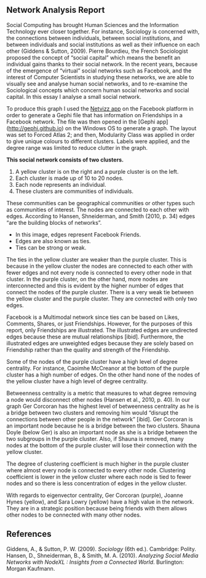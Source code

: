 Network Analysis Report
-----------------------
Social Computing has brought Human Sciences and the Information Technology ever closer together. For instance, Sociology is concerned with, the connections between individuals, between social institutions, and between individuals and social institutions as well as their influence on each other (Giddens & Sutton, 2009). Pierre Bourdieu, the French Sociologist proposed the concept of “social capital” which means the benefit an individual gains thanks to their social network. In the recent years, because of the emergence of “virtual” social networks such as Facebook, and the interest of Computer Scientists in studying these networks, we are able to visually see and analyse human social networks, and to re-examine the Sociological concepts which concern human social networks and social capital. In this essay I analyse a small social network.

To produce this graph I used the [Netvizz app](https://apps.facebook.com/netvizz/) on the Facebook platform in order to generate a Gephi file that has information on Friendships in a Facebook network. The file was then opened in the [Gephi app] (http://gephi.github.io) on the Windows OS to generate a graph. The layout was set to Forced Atlas 2; and then, Modularity Class was applied in order to give unique colours to different clusters. Labels were applied, and the degree range was limited to reduce clutter in the graph.

**This social network consists of two clusters.**
 1. A yellow cluster is on the right and a purple cluster is on the left.
 2. Each cluster is made up of 10 to 20 nodes.
 3. Each node represents an individual.
 4. These clusters are communities of individuals.

These communities can be geographical communities or other types such as communities of interest. The nodes are connected to each other with edges. According to Hansen, Shneiderman, and Smith (2010, p. 34) edges “are the building blocks of networks”.

 - In this image, edges represent Facebook Friends.
 - Edges are also known as ties.
 - Ties can be strong or weak.

The ties in the yellow cluster are weaker than the purple cluster. This is because in the yellow cluster the nodes are connected to each other with fewer edges and not every node is connected to every other node in that cluster. In the purple cluster, on the other hand, more nodes are interconnected and this is evident by the higher number of edges that connect the nodes of the purple cluster. There is a very weak tie between the yellow cluster and the purple cluster. They are connected with only two edges.

Facebook is a Multimodal network since ties can be based on Likes, Comments, Shares, or just Friendships. However, for the purposes of this report, only Friendships are illustrated. The illustrated edges are undirected edges because these are mutual relationships [ibid]. Furthermore, the illustrated edges are unweighted edges because they are solely based on Friendship rather than the quality and strength of the Friendship.

Some of the nodes of the purple cluster have a high level of degree centrality. For instance, Caoimhe McCreanor at the bottom of the purple cluster has a high number of edges. On the other hand none of the nodes of the yellow cluster have a high level of degree centrality.

Betweenness centrality is a metric that measures to what degree removing a node would disconnect other nodes (Hansen et al., 2010, p. 40). In our graph Ger Corcoran has the highest level of betweenness centrality as he is a bridge between two clusters and removing him would “disrupt the connections between other people in the network” [ibid]. Ger Corcoran is an important node because he is a bridge between the two clusters. Shauna Doyle (below Ger) is also an important node as she is a bridge between the two subgroups in the purple cluster. Also, if Shauna is removed, many nodes at the bottom of the purple cluster will lose their connection with the yellow cluster.

The degree of clustering coefficient is much higher in the purple cluster where almost every node is connected to every other node. Clustering coefficient is lower in the yellow cluster where each node is tied to fewer nodes and so there is less concentration of edges in the yellow cluster.

With regards to eigenvector centrality, Ger Corcoran (purple), Joanne Hynes (yellow), and Sara Lowry (yellow) have a high value in the network. They are in a strategic position because being friends with them allows other nodes to be connected with many other nodes.

References
----------
Giddens, A., & Sutton, P. W. (2009). *Sociology* (6th ed.). Cambridge: Polity. Hansen, D., Shneiderman, B., & Smith, M. A. (2010). *Analyzing Social Media Networks with NodeXL : Insights from a Connected World*. Burlington: Morgan Kaufmann.
